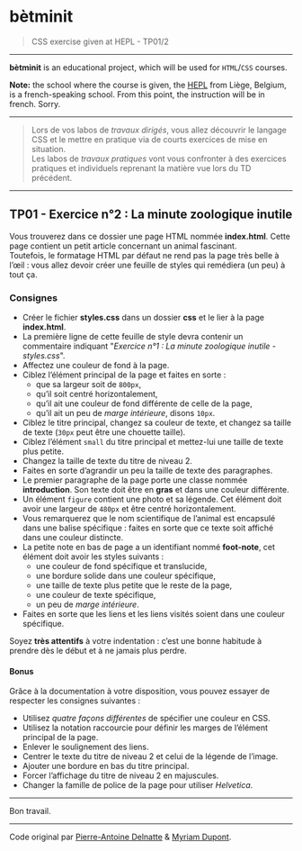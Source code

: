 # bètminit

> CSS exercise given at HEPL - TP01/2

* * *

**bètminit** is an educational project, which will be used for `HTML`/`CSS` courses.

**Note:** the school where the course is given, the [HEPL](http://www.provincedeliege.be/hauteecole) from Liège, Belgium, is a french-speaking school. From this point, the instruction will be in french. Sorry.

* * *

> Lors de vos labos de *travaux dirigés*, vous allez découvrir le langage CSS et le mettre en pratique via de courts exercices de mise en situation.  
> Les labos de *travaux pratiques* vont vous confronter à des exercices pratiques et individuels reprenant la matière vue lors du TD précédent.

* * *

## TP01 - Exercice n°2 : La minute zoologique inutile

Vous trouverez dans ce dossier une page HTML nommée **index.html**. Cette page contient un petit article concernant un animal fascinant.  
Toutefois, le formatage HTML par défaut ne rend pas la page très belle à l’œil : vous allez devoir créer une feuille de styles qui remédiera (un peu) à tout ça.

### Consignes

* Créer le fichier **styles.css** dans un dossier **css** et le lier à la page **index.html**.
* La première ligne de cette feuille de style devra contenir un commentaire indiquant "*Exercice n°1 : La minute zoologique inutile - styles.css*".
* Affectez une couleur de fond à la page.
* Ciblez l’élément principal de la page et faites en sorte :
    * que sa largeur soit de `800px`,
    * qu’il soit centré horizontalement,
    * qu’il ait une couleur de fond différente de celle de la page,
    * qu’il ait un peu de *marge intérieure*, disons `10px`.
* Ciblez le titre principal, changez sa couleur de texte, et changez sa taille de texte (`30px` peut être une chouette taille).
* Ciblez l’élément `small` du titre principal et mettez-lui une taille de texte plus petite.
* Changez la taille de texte du titre de niveau 2.
* Faites en sorte d’agrandir un peu la taille de texte des paragraphes.
* Le premier paragraphe de la page porte une classe nommée **introduction**. Son texte doit être en **gras** et dans une couleur différente.
* Un élément `figure` contient une photo et sa légende. Cet élément doit avoir une largeur de `480px` et être centré horizontalement.
* Vous remarquerez que le nom scientifique de l’animal est encapsulé dans une balise spécifique : faites en sorte que ce texte soit affiché dans une couleur distincte.
* La petite note en bas de page a un identifiant nommé **foot-note**, cet élément doit avoir les styles suivants :
    * une couleur de fond spécifique et translucide,
    * une bordure solide dans une couleur spécifique,
    * une taille de texte plus petite que le reste de la page,
    * une couleur de texte spécifique,
    * un peu de *marge intérieure*.
* Faites en sorte que les liens et les liens visités soient dans une couleur spécifique.

Soyez **très attentifs** à votre indentation : c’est une bonne habitude à prendre dès le début et à ne jamais plus perdre.

#### Bonus

Grâce à la documentation à votre disposition, vous pouvez essayer de respecter les consignes suivantes :

* Utilisez *quatre façons différentes* de spécifier une couleur en CSS.
* Utilisez la notation raccourcie pour définir les marges de l’élément principal de la page.
* Enlever le soulignement des liens.
* Centrer le texte du titre de niveau 2 et celui de la légende de l’image.
* Ajouter une bordure en bas du titre principal.
* Forcer l’affichage du titre de niveau 2 en majuscules.
* Changer la famille de police de la page pour utiliser *Helvetica*.

* * *

Bon travail.

* * *

Code original par [Pierre-Antoine Delnatte](https://github.com/leny) & [Myriam Dupont](https://github.com/myriamdupont).
